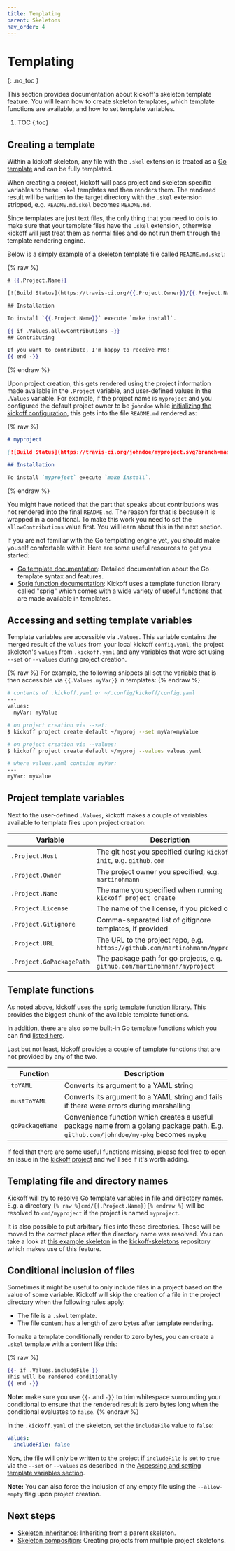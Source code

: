 ```yaml
---
title: Templating
parent: Skeletons
nav_order: 4
---
```


# Templating
{: .no_toc }

This section provides documentation about kickoff's skeleton template feature.
You will learn how to create skeleton templates, which template functions are
available, and how to set template variables.

1. TOC
{:toc}

## Creating a template

Within a kickoff skeleton, any file with the `.skel` extension is treated as a
[Go template](https://golang.org/pkg/text/template/) and can be fully
templated.

When creating a project, kickoff will pass project and skeleton specific
variables to these `.skel` templates and then renders them. The rendered result
will be written to the target directory with the `.skel` extension stripped,
e.g. `README.md.skel` becomes `README.md`.

Since templates are just text files, the only thing that you need to do is to
make sure that your template files have the `.skel` extension, otherwise
kickoff will just treat them as normal files and do not run them through the
template rendering engine.

Below is a simply example of a skeleton template file called `README.md.skel`:

{% raw %}
```mustache
# {{.Project.Name}}

[![Build Status](https://travis-ci.org/{{.Project.Owner}}/{{.Project.Name}}.svg?branch=master)](https://travis-ci.org/{{.Project.Owner}}/{{.Project.Name}})

## Installation

To install `{{.Project.Name}}` execute `make install`.

{{ if .Values.allowContributions -}}
## Contributing

If you want to contribute, I'm happy to receive PRs!
{{ end -}}
```
{% endraw %}

Upon project creation, this gets rendered using the project information made
available in the `.Project` variable, and user-defined values in the `.Values`
variable. For example, if the project name is `myproject` and you configured
the default project owner to be `johndoe` while [initializing the kickoff
configuration](getting-started.html#initializing-the-kickoff-configuration),
this gets into the file `README.md` rendered as:

{% raw %}
```markdown
# myproject

[![Build Status](https://travis-ci.org/johndoe/myproject.svg?branch=master)](https://travis-ci.org/johndoe/myproject)

## Installation

To install `myproject` execute `make install`.
```
{% endraw %}

You might have noticed that the part that speaks about contributions was not
rendered into the final `README.md`. The reason for that is because it is
wrapped in a conditional. To make this work you need to set the
`allowContributions` value first. You will learn about this in the next
section.

If you are not familiar with the Go templating engine yet, you should make
youself comfortable with it. Here are some useful resources to get you started:

- [Go template documentation](https://golang.org/pkg/text/template/):
  Detailed documentation about the Go template syntax and features.
- [Sprig function documentation](https://masterminds.github.io/sprig/): Kickoff
  uses a template function library called "sprig" which comes with a wide
  variety of useful functions that are made available in templates.

## Accessing and setting template variables

Template variables are accessible via `.Values`. This variable contains the
merged result of the `values` from your local kickoff `config.yaml`, the
project skeleton's `values` from `.kickoff.yaml` and any variables that were
set using `--set` or `--values` during project creation.

{% raw %}
For example, the following snippets all set the variable that is then
accessible via `{{.Values.myVar}}` in templates:
{% endraw %}

```bash
# contents of .kickoff.yaml or ~/.config/kickoff/config.yaml
---
values:
  myVar: myValue

# on project creation via --set:
$ kickoff project create default ~/myproj --set myVar=myValue

# on project creation via --values:
$ kickoff project create default ~/myproj --values values.yaml

# where values.yaml contains myVar:
---
myVar: myValue
```

## Project template variables

Next to the user-defined `.Values`, kickoff makes a couple of variables
available to template files upon project creation:

| Variable                 | Description                                                                   |
| ---                      | ---                                                                           |
| `.Project.Host`          | The git host you specified during `kickoff init`, e.g. `github.com`           |
| `.Project.Owner`         | The project owner you specified, e.g. `martinohmann`                          |
| `.Project.Name`          | The name you specified when running `kickoff project create`                  |
| `.Project.License`       | The name of the license, if you picked one                                    |
| `.Project.Gitignore`     | Comma-separated list of gitignore templates, if provided                      |
| `.Project.URL`           | The URL to the project repo, e.g. `https://github.com/martinohmann/myproject` |
| `.Project.GoPackagePath` | The package path for go projects, e.g. `github.com/martinohmann/myproject`    |

## Template functions

As noted above, kickoff uses the [sprig template function
library](https://masterminds.github.io/sprig/). This provides the biggest chunk
of the available template functions.

In addition, there are also some built-in Go template functions which you can
find [listed here](https://golang.org/pkg/text/template/#hdr-Functions).

Last but not least, kickoff provides a couple of template functions that are
not provided by any of the two.

| Function        | Description                                                                                                                            |
| ---             | ---                                                                                                                                    |
| `toYAML`        | Converts its argument to a YAML string                                                                                                 |
| `mustToYAML`    | Converts its argument to a YAML string and fails if there were errors during marshalling                                               |
| `goPackageName` | Convenience function which creates a useful package name from a golang package path. E.g. `github.com/johndoe/my-pkg` becomes `mypkg` |

If feel that there are some useful functions missing, please feel free to open
an issue in the [kickoff project](https://github.com/martinohmann/kickoff) and
we'll see if it's worth adding.

## Templating file and directory names

Kickoff will try to resolve Go template variables in file and directory names.
E.g. a directory `{% raw %}cmd/{{.Project.Name}}{% endraw %}` will be resolved to `cmd/myproject` if
the project is named `myproject`.

It is also possible to put arbitrary files
into these directories. These will be moved to the correct place after the
directory name was resolved. You can take a look at [this example skeleton](https://github.com/martinohmann/kickoff-skeletons/tree/master/skeletons/golang/cli) in the [kickoff-skeletons](https://github.com/martinohmann/kickoff-skeletons) repository which makes use of this feature.

## Conditional inclusion of files

Sometimes it might be useful to only include files in a project based on the
value of some variable. Kickoff will skip the creation of a file in the project
directory when the following rules apply:

- The file is a `.skel` template.
- The file content has a length of zero bytes after template rendering.

To make a template conditionally render to zero bytes, you can create a `.skel`
template with a content like this:

{% raw %}
```mustache
{{- if .Values.includeFile }}
This will be rendered conditionally
{{ end -}}
```

**Note:** make sure you use `{{-` and `-}}` to trim whitespace surrounding your
conditional to ensure that the rendered result is zero bytes long when the
conditional evaluates to `false`.
{% endraw %}

In the `.kickoff.yaml` of the skeleton, set the `includeFile` value to `false`:

```yaml
values:
  includeFile: false
```

Now, the file will only be written to the project if `includeFile` is set to
`true` via the `--set` or `--values` as described in the [Accessing and setting
template variables section](#accessing-and-setting-template-variables).

**Note:** You can also force the inclusion of any empty file using the
`--allow-empty` flag upon project creation.

## Next steps

* [Skeleton inheritance](inheritance): Inheriting from a parent skeleton.
* [Skeleton composition](composition): Creating projects from multiple project skeletons.
